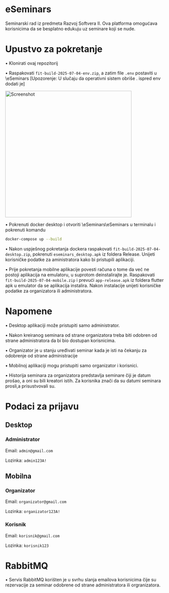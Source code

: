 # eSeminars
Seminarski rad iz predmeta Razvoj Softvera II. Ova platforma omogućava korisnicima da se besplatno edukuju uz seminare koji se nude.

# Upustvo za pokretanje
• Klonirati ovaj repozitorij

• Raspakovati `fit-build-2025-07-04-env.zip`, a zatim file `.env` postaviti u \eSeminars  [Upozorenje: U slučaju da operativni sistem obriše . ispred env dodati je]

<img src="https://github.com/user-attachments/assets/5492c792-38c4-408e-a2a4-8fa484e132df" alt="Screenshot" width="400"/>


• Pokrenuti docker desktop i otvoriti \eSeminars\eSeminars u terminalu i pokrenuti komandu 
```bash
docker-compose up --build
```

• Nakon uspješnog pokretanja dockera raspakovati `fit-build-2025-07-04-desktop.zip`, pokrenuti `eseminars_desktop.apk` iz foldera Release. Unijeti korisničke podatke za aministratora kako bi pristupili aplikaciji.

• Prije pokretanja mobilne aplikacije povesti računa o tome da već ne postoji aplikacija na emulatoru, u suprotom deinstalirajte je. Raspakovati `fit-build-2025-07-04-mobile.zip` i prevući `app-release.apk` iz foldera flutter apk u emulator da se aplikacija instalira. Nakon instalacije unijeti korisničke podatke za organizatora ili administratora.

# Napomene
• Desktop aplikaciji može pristupiti samo administrator.

• Nakon kreiranog seminara od strane organizatora treba biti odobren od strane administratora da bi bio dostupan korisnicima.

• Organizator je u stanju uređivati seminar kada je isti na čekanju za odobrenje od strane administracije

• Mobilnoj aplikaciji mogu pristupiti samo organizator i korisnici.

• Historija seminara za organizatora predstavlja seminare čiji je datum prošao, a oni su bili kreatori istih. Za korisnika znači da su datumi seminara prosli,a prisustvovali su.

# Podaci za prijavu
## Desktop
### Administrator
Email: `admin@gmail.com`

Lozinka: `admin123A!`

## Mobilna
### Organizator
Email: `organizator@gmail.com`

Lozinka: `organizator123A!`

### Korisnik
Email: `korisnik@gmail.com`

Lozinka: `korisnik123`

# RabbitMQ

• Servis RabbitMQ korišten je u svrhu slanja emailova korisnicima čije su rezervacije za seminar odobrene od strane administratora ili orgranizatora.
